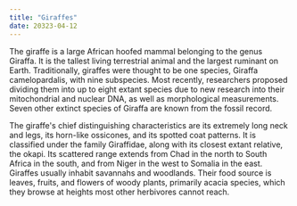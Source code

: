 ```yaml
---
title: "Giraffes"
date: 20323-04-12
---
```


The giraffe is a large African hoofed mammal belonging to the genus Giraffa. 
It is the tallest living terrestrial animal and the largest ruminant on Earth. 
Traditionally, giraffes were thought to be one species, Giraffa camelopardalis, with nine subspecies. 
Most recently, researchers proposed dividing them into up to eight extant species due to new research into their mitochondrial and nuclear DNA, as well as morphological measurements. 
Seven other extinct species of Giraffa are known from the fossil record.

The giraffe's chief distinguishing characteristics are its extremely long neck and legs, its horn-like ossicones, and its spotted coat patterns. 
It is classified under the family Giraffidae, along with its closest extant relative, the okapi. 
Its scattered range extends from Chad in the north to South Africa in the south, and from Niger in the west to Somalia in the east. 
Giraffes usually inhabit savannahs and woodlands. Their food source is leaves, fruits, and flowers of woody plants, primarily acacia species, which they browse at heights most other herbivores cannot reach.
